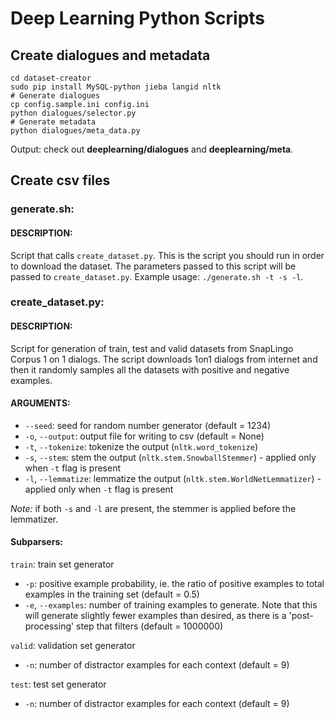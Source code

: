 # Deep Learning Python Scripts

## Create dialogues and metadata

```
cd dataset-creator
sudo pip install MySQL-python jieba langid nltk
# Generate dialogues
cp config.sample.ini config.ini
python dialogues/selector.py
# Generate metadata
python dialogues/meta_data.py
```

Output:
check out **deeplearning/dialogues** and **deeplearning/meta**.

## Create csv files

### generate.sh:
#### DESCRIPTION:
Script that calls `create_dataset.py`. This is the script you should run in order to download the dataset. The parameters passed to this script will be passed to `create_dataset.py`. 
Example usage: `./generate.sh -t -s -l`.

### create_dataset.py:
#### DESCRIPTION:
Script for generation of train, test and valid datasets from SnapLingo Corpus 1 on 1 dialogs.
The script downloads 1on1 dialogs from internet and then it randomly samples all the datasets with positive and negative examples.

#### ARGUMENTS:
- `--seed`: seed for random number generator (default = 1234)
- `-o`, `--output`: output file for writing to csv (default = None)
- `-t`, `--tokenize`: tokenize the output (`nltk.word_tokenize`)
- `-s`, `--stem`: stem the output (`nltk.stem.SnowballStemmer`) - applied only when `-t` flag is present
- `-l`, `--lemmatize`: lemmatize the output (`nltk.stem.WorldNetLemmatizer`) - applied only when `-t` flag is present

*Note:* if both `-s` and `-l` are present, the stemmer is applied before the lemmatizer.

#### Subparsers:
`train`: train set generator
- `-p`: positive example probability, ie. the ratio of positive examples to total examples in the training set (default = 0.5)
- `-e`, `--examples`: number of training examples to generate. Note that this will generate slightly fewer examples than desired, as there is a 'post-processing' step that filters  (default = 1000000)

`valid`: validation set generator
- `-n`: number of distractor examples for each context (default = 9)

`test`: test set generator
- `-n`: number of distractor examples for each context (default = 9)